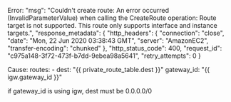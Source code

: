 Error:
    "msg": "Couldn't create route: An error occurred (InvalidParameterValue) when calling the CreateRoute operation: Route target is not supported. This route only supports interface and instance targets.",
    "response_metadata": {
        "http_headers": {
            "connection": "close",
            "date": "Mon, 22 Jun 2020 03:38:43 GMT",
            "server": "AmazonEC2",
            "transfer-encoding": "chunked"
        },
        "http_status_code": 400,
        "request_id": "c975a148-3f72-473f-b7dd-9ebea98a5641",
        "retry_attempts": 0
    }

Cause: 
    routes:
      - dest: "{{ private_route_table.dest }}"
        gateway_id: "{{ igw.gateway_id }}"

if gateway_id is using igw, dest must be 0.0.0.0/0



